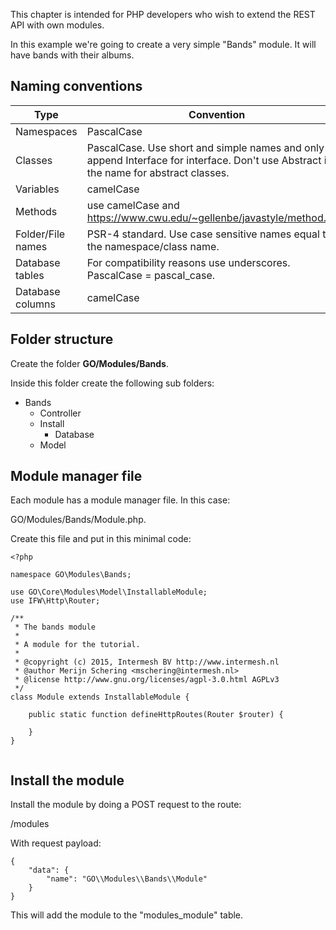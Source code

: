 This chapter is intended for PHP developers who wish to extend the REST API with
own modules.

In this example we're going to create a very simple "Bands" module. It will have 
bands with their albums.

## Naming conventions

| Type              | Convention                                                                                                                           |
|-------------------|--------------------------------------------------------------------------------------------------------------------------------------|
| Namespaces        | PascalCase                                                                                                                           |
| Classes           | PascalCase. Use short and simple names and only append Interface for interface. Don't use Abstract in the name for abstract classes. |
| Variables         | camelCase                                                                                                                            |
| Methods           | use camelCase and https://www.cwu.edu/~gellenbe/javastyle/method.html                                                                |
| Folder/File names | PSR-4 standard. Use case sensitive names equal to the namespace/class name.                                                          |
| Database tables   | For compatibility reasons use underscores. PascalCase = pascal_case.                                                                 |
| Database columns  | camelCase                                                                                                                            |


## Folder structure

Create the folder **GO/Modules/Bands**.

Inside this folder create the following sub folders:

- Bands
	- Controller
	- Install
		- Database
	- Model

## Module manager file
Each module has a module manager file. In this case:

GO/Modules/Bands/Module.php.

Create this file and put in this minimal code:


``````````````````````````````````````````````
<?php

namespace GO\Modules\Bands;

use GO\Core\Modules\Model\InstallableModule;
use IFW\Http\Router;

/**
 * The bands module
 * 
 * A module for the tutorial.
 *
 * @copyright (c) 2015, Intermesh BV http://www.intermesh.nl
 * @author Merijn Schering <mschering@intermesh.nl>
 * @license http://www.gnu.org/licenses/agpl-3.0.html AGPLv3
 */
class Module extends InstallableModule {

	public static function defineHttpRoutes(Router $router) {

	}
}


``````````````````````````````````````````````

## Install the module

Install the module by doing a POST request to the route:

/modules

With request payload:

``````````````````````````````````````````````
{
	"data": {
		"name": "GO\\Modules\\Bands\\Module"
	}
}
``````````````````````````````````````````````

This will add the module to the "modules_module" table.